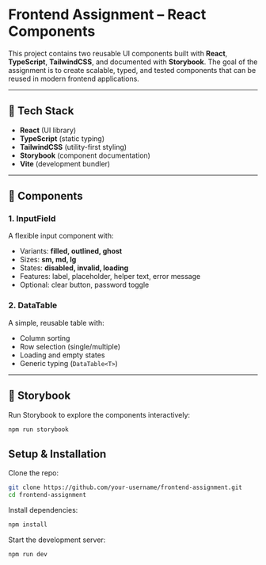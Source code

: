 # Frontend Assignment – React Components

This project contains two reusable UI components built with **React**, **TypeScript**, **TailwindCSS**, and documented with **Storybook**. The goal of the assignment is to create scalable, typed, and tested components that can be reused in modern frontend applications.

---

## 🚀 Tech Stack
- **React** (UI library)
- **TypeScript** (static typing)
- **TailwindCSS** (utility-first styling)
- **Storybook** (component documentation)
- **Vite** (development bundler)

---

## 🎯 Components

### 1. InputField
A flexible input component with:
- Variants: **filled, outlined, ghost**
- Sizes: **sm, md, lg**
- States: **disabled, invalid, loading**
- Features: label, placeholder, helper text, error message  
- Optional: clear button, password toggle

### 2. DataTable
A simple, reusable table with:
- Column sorting
- Row selection (single/multiple)
- Loading and empty states
- Generic typing (`DataTable<T>`)

---

## 📖 Storybook

Run Storybook to explore the components interactively:

```bash
npm run storybook

```

## Setup & Installation 

Clone the repo:

```bash
git clone https://github.com/your-username/frontend-assignment.git
cd frontend-assignment

```

Install dependencies:

```bash
npm install

```

Start the development server:

```bash
npm run dev

```